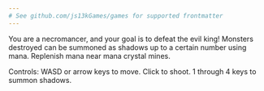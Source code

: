 ```yaml
---
# See github.com/js13kGames/games for supported frontmatter
---
```

You are a necromancer, and your goal is to defeat the evil king! Monsters destroyed can be summoned as shadows up to a certain number using mana. Replenish mana near mana crystal mines.

Controls: WASD or arrow keys to move. Click to shoot. 1 through 4 keys to summon shadows.